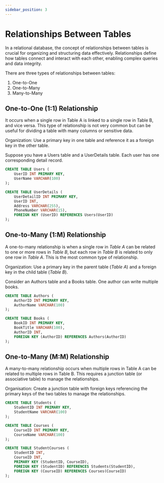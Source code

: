 ```yaml
---
sidebar_position: 3
---
```


# Relationships Between Tables

In a relational database, the concept of relationships between tables is crucial
for organizing and structuring data effectively. Relationships define how tables
connect and interact with each other, enabling complex queries and data
integrity.

There are three types of relationships between tables:

1. One-to-One
2. One-to-Many
3. Many-to-Many

## One-to-One (1:1) Relationship

It occurs when a single row in Table A is linked to a single row in Table B, and
vice versa. This type of relationship is not very common but can be useful for
dividing a table with many columns or sensitive data.

Organization: Use a primary key in one table and reference it as a foreign key
in the other table.

Suppose you have a Users table and a UserDetails table. Each user has one
corresponding detail record.

```sql
CREATE TABLE Users (
    UserID INT PRIMARY KEY,
    UserName VARCHAR(100)
);

CREATE TABLE UserDetails (
    UserDetailID INT PRIMARY KEY,
    UserID INT,
    Address VARCHAR(255),
    PhoneNumber VARCHAR(15),
    FOREIGN KEY (UserID) REFERENCES Users(UserID)
);
```

## One-to-Many (1:M) Relationship

A one-to-many relationship is when a single row in _Table A_ can be related to
one or more rows in _Table B_, but each row in _Table B_ is related to only one
row in _Table A_. This is the most common type of relationship.

Organization: Use a primary key in the parent table (_Table A_) and a foreign
key in the child table (_Table B_).

Consider an Authors table and a Books table. One author can write multiple
books.

```sql
CREATE TABLE Authors (
    AuthorID INT PRIMARY KEY,
    AuthorName VARCHAR(100)
);

CREATE TABLE Books (
    BookID INT PRIMARY KEY,
    BookTitle VARCHAR(100),
    AuthorID INT,
    FOREIGN KEY (AuthorID) REFERENCES Authors(AuthorID)
);
```

## One-to-Many (M:M) Relationship

A many-to-many relationship occurs when multiple rows in Table A can be related
to multiple rows in Table B. This requires a junction table (or associative
table) to manage the relationships.

Organisation: Create a junction table with foreign keys referencing the primary
keys of the two tables to manage the relationships.

```sql
CREATE TABLE Students (
    StudentID INT PRIMARY KEY,
    StudentName VARCHAR(100)
);

CREATE TABLE Courses (
    CourseID INT PRIMARY KEY,
    CourseName VARCHAR(100)
);

CREATE TABLE StudentCourses (
    StudentID INT,
    CourseID INT,
    PRIMARY KEY (StudentID, CourseID),
    FOREIGN KEY (StudentID) REFERENCES Students(StudentID),
    FOREIGN KEY (CourseID) REFERENCES Courses(CourseID)
);
```
